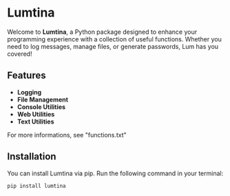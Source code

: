 # Lumtina

Welcome to **Lumtina**, a Python package designed to enhance your programming experience with a collection of useful functions. Whether you need to log messages, manage files, or generate passwords, Lum has you covered!

## Features

- **Logging**
- **File Management**
- **Console Utilities**
- **Web Utilities**
- **Text Utilities**

For more informations, see "functions.txt"

## Installation

You can install Lumtina via pip. Run the following command in your terminal:

```bash
pip install lumtina
